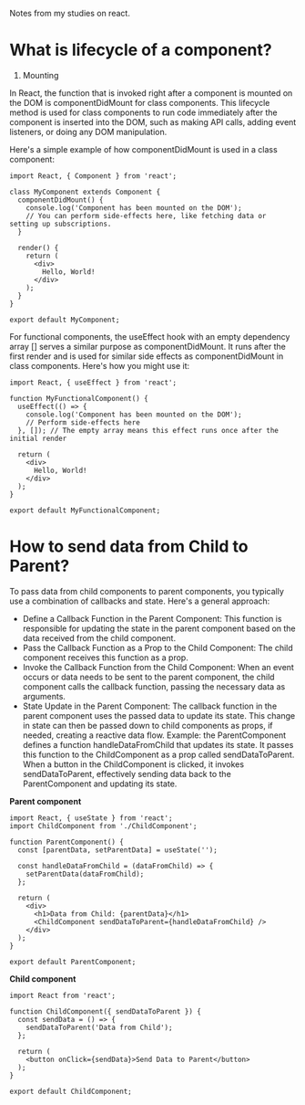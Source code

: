Notes from my studies on react.

# What is lifecycle of a component?
1. Mounting

In React, the function that is invoked right after a component is mounted on the DOM is componentDidMount for class components. This lifecycle method is used for class components to run code immediately after the component is inserted into the DOM, such as making API calls, adding event listeners, or doing any DOM manipulation.

Here's a simple example of how componentDidMount is used in a class component:
```
import React, { Component } from 'react';

class MyComponent extends Component {
  componentDidMount() {
    console.log('Component has been mounted on the DOM');
    // You can perform side-effects here, like fetching data or setting up subscriptions.
  }

  render() {
    return (
      <div>
        Hello, World!
      </div>
    );
  }
}

export default MyComponent;
```
For functional components, the useEffect hook with an empty dependency array [] serves a similar purpose as componentDidMount. It runs after the first render and is used for similar side effects as componentDidMount in class components. Here's how you might use it:
```
import React, { useEffect } from 'react';

function MyFunctionalComponent() {
  useEffect(() => {
    console.log('Component has been mounted on the DOM');
    // Perform side-effects here
  }, []); // The empty array means this effect runs once after the initial render

  return (
    <div>
      Hello, World!
    </div>
  );
}

export default MyFunctionalComponent;

```



# How to send data from Child to Parent?
To pass data from child components to parent components, you typically use a combination of callbacks and state. Here's a general approach:
- Define a Callback Function in the Parent Component: This function is responsible for updating the state in the parent component based on the data received from the child component.
- Pass the Callback Function as a Prop to the Child Component: The child component receives this function as a prop.
- Invoke the Callback Function from the Child Component: When an event occurs or data needs to be sent to the parent component, the child component calls the callback function, passing the necessary data as arguments.
- State Update in the Parent Component: The callback function in the parent component uses the passed data to update its state. This change in state can then be passed down to child components as props, if needed, creating a reactive data flow.
Example: the ParentComponent defines a function handleDataFromChild that updates its state. It passes this function to the ChildComponent as a prop called sendDataToParent. When a button in the ChildComponent is clicked, it invokes sendDataToParent, effectively sending data back to the ParentComponent and updating its state.

**Parent component**
```
import React, { useState } from 'react';
import ChildComponent from './ChildComponent';

function ParentComponent() {
  const [parentData, setParentData] = useState('');

  const handleDataFromChild = (dataFromChild) => {
    setParentData(dataFromChild);
  };

  return (
    <div>
      <h1>Data from Child: {parentData}</h1>
      <ChildComponent sendDataToParent={handleDataFromChild} />
    </div>
  );
}

export default ParentComponent;

```
**Child component**
```
import React from 'react';

function ChildComponent({ sendDataToParent }) {
  const sendData = () => {
    sendDataToParent('Data from Child');
  };

  return (
    <button onClick={sendData}>Send Data to Parent</button>
  );
}

export default ChildComponent;

```
